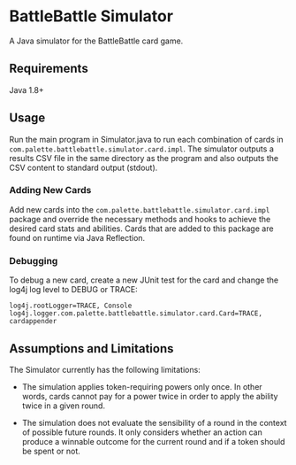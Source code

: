 # BattleBattle Simulator

A Java simulator for the BattleBattle card game.

## Requirements

Java 1.8+

## Usage

Run the main program in Simulator.java to run each combination of cards in `com.palette.battlebattle.simulator.card.impl`. The simulator outputs a results CSV file in the same directory as the program and also outputs the CSV content to standard output (stdout).

### Adding New Cards

Add new cards into the `com.palette.battlebattle.simulator.card.impl` package and override the necessary methods and hooks to achieve the desired card stats and abilities. Cards that are added to this package are found on runtime via Java Reflection.

### Debugging

To debug a new card, create a new JUnit test for the card and change the log4j log level to DEBUG or TRACE:

```
log4j.rootLogger=TRACE, Console
log4j.logger.com.palette.battlebattle.simulator.card.Card=TRACE, cardappender
```

## Assumptions and Limitations

The Simulator currently has the following limitations:

* The simulation applies token-requiring powers only once. In other words, cards cannot pay for a power twice in order to apply the ability twice in a given round.

* The simulation does not evaluate the sensibility of a round in the context of possible future rounds. It only considers whether an action can produce a winnable outcome for the current round and if a token should be spent or not.